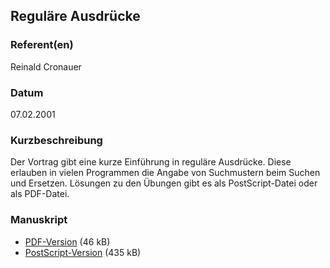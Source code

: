 
## Reguläre Ausdrücke

### Referent(en)
 Reinald Cronauer

### Datum
 07.02.2001

### Kurzbeschreibung
 Der Vortrag gibt eine kurze Einführung in reguläre Ausdrücke. Diese erlauben in vielen Programmen die Angabe von Suchmustern beim Suchen und Ersetzen.
Lösungen zu den Übungen gibt es als PostScript-Datei oder als PDF-Datei.

### Manuskript
          
* [PDF-Version](/download/Vortraege/Regex.pdf) (46 kB)
* [PostScript-Version](/download/Vortraege/Regex.ps) (435 kB)

